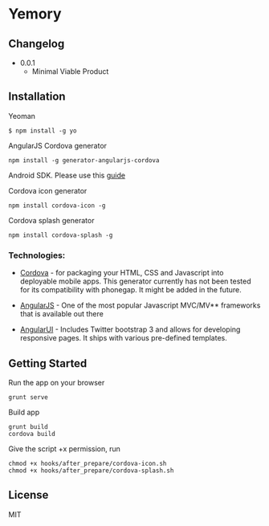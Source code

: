# Yemory

## Changelog

* 0.0.1
    * Minimal Viable Product

## Installation

Yeoman
```
$ npm install -g yo
```
AngularJS Cordova generator
```
npm install -g generator-angularjs-cordova
```
Android SDK. Please use this [guide](https://cordova.apache.org/docs/en/latest/guide/platforms/android/index.html)

Cordova icon generator
```
npm install cordova-icon -g
```
Cordova splash generator
```
npm install cordova-splash -g
```

### Technologies:

* [Cordova](http://phonegap.com) - for packaging your HTML, CSS and Javascript into deployable mobile apps.
This generator currently has not been tested for its compatibility with phonegap. It might be added in the future.

* [AngularJS](http://angularjs.org) - One of the most popular Javascript MVC/MV** frameworks that is available out there

* [AngularUI](http://angular-ui.github.io/) - Includes Twitter bootstrap 3 and allows for developing responsive pages. It ships with various pre-defined templates.


## Getting Started

Run the app on your browser
```
grunt serve
```

Build app
```
grunt build
cordova build
```

Give the script +x permission, run
```
chmod +x hooks/after_prepare/cordova-icon.sh
chmod +x hooks/after_prepare/cordova-splash.sh
```

## License

MIT
